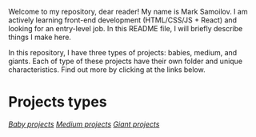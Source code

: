 Welcome to my repository, dear reader! My name is Mark Samoilov. I am actively learning front-end development (HTML/CSS/JS + React) and looking for an entry-level job. In this README file, I will briefly describe things I make here.

In this repository, I have three types of projects: babies, medium, and giants. Each of type of these projects have their own folder and unique characteristics. Find out more by clicking at the links below.

# Projects types
[_Baby projects_](/babies/)
[_Medium projects_](/medium/)
[_Giant projects_](/giants/)